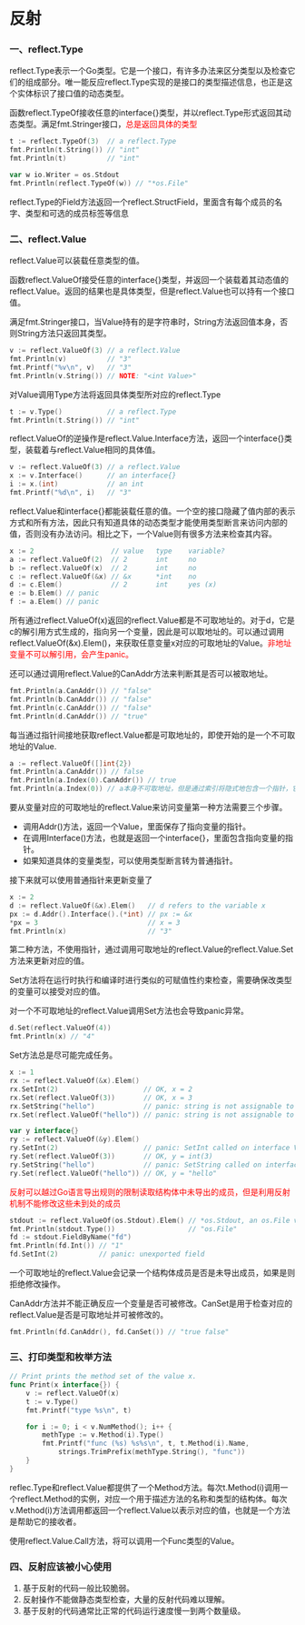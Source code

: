 # 反射

### 一、reflect.Type

reflect.Type表示一个Go类型。它是一个接口，有许多办法来区分类型以及检查它们的组成部分。唯一能反应reflect.Type实现的是接口的类型描述信息，也正是这个实体标识了接口值的动态类型。

函数reflect.TypeOf接收任意的interface{}类型，并以reflect.Type形式返回其动态类型。满足fmt.Stringer接口，<span style='color:red'>总是返回具体的类型</span>

```Go
t := reflect.TypeOf(3)  // a reflect.Type
fmt.Println(t.String()) // "int"
fmt.Println(t)          // "int"

var w io.Writer = os.Stdout
fmt.Println(reflect.TypeOf(w)) // "*os.File"
```

reflect.Type的Field方法返回一个reflect.StructField，里面含有每个成员的名字、类型和可选的成员标签等信息

### 二、reflect.Value

reflect.Value可以装载任意类型的值。

函数reflect.ValueOf接受任意的interface{}类型，并返回一个装载着其动态值的reflect.Value。返回的结果也是具体类型，但是reflect.Value也可以持有一个接口值。

满足fmt.Stringer接口，当Value持有的是字符串时，String方法返回值本身，否则String方法只返回其类型。

```Go
v := reflect.ValueOf(3) // a reflect.Value
fmt.Println(v)          // "3"
fmt.Printf("%v\n", v)   // "3"
fmt.Println(v.String()) // NOTE: "<int Value>"
```

对Value调用Type方法将返回具体类型所对应的reflect.Type

```Go
t := v.Type()           // a reflect.Type
fmt.Println(t.String()) // "int"
```

reflect.ValueOf的逆操作是reflect.Value.Interface方法，返回一个interface{}类型，装载着与reflect.Value相同的具体值。

```Go
v := reflect.ValueOf(3) // a reflect.Value
x := v.Interface()      // an interface{}
i := x.(int)            // an int
fmt.Printf("%d\n", i)   // "3"
```

reflect.Value和interface{}都能装载任意的值。一个空的接口隐藏了值内部的表示方式和所有方法，因此只有知道具体的动态类型才能使用类型断言来访问内部的值，否则没有办法访问。相比之下，一个Value则有很多方法来检查其内容。

```Go
x := 2                   // value   type    variable?
a := reflect.ValueOf(2)  // 2       int     no
b := reflect.ValueOf(x)  // 2       int     no
c := reflect.ValueOf(&x) // &x      *int    no
d := c.Elem()            // 2       int     yes (x)
e := b.Elem() // panic 
f := a.Elem() // panic
```

所有通过reflect.ValueOf(x)返回的reflect.Value都是不可取地址的。对于d，它是c的解引用方式生成的，指向另一个变量，因此是可以取地址的。可以通过调用reflect.ValueOf(&x).Elem()，来获取任意变量x对应的可取地址的Value。<span style='color:red'>非地址变量不可以解引用，会产生panic。</span>

还可以通过调用reflect.Value的CanAddr方法来判断其是否可以被取地址。

```Go
fmt.Println(a.CanAddr()) // "false"
fmt.Println(b.CanAddr()) // "false"
fmt.Println(c.CanAddr()) // "false"
fmt.Println(d.CanAddr()) // "true"
```

每当通过指针间接地获取reflect.Value都是可取地址的，即使开始的是一个不可取地址的Value.

```go
a := reflect.ValueOf([]int{2})
fmt.Println(a.CanAddr()) // false
fmt.Println(a.Index(0).CanAddr()) // true
fmt.Println(a.Index(0)) // a本身不可取地址，但是通过索引将隐式地包含一个指针，它就是可取地址的
```

要从变量对应的可取地址的reflect.Value来访问变量第一种方法需要三个步骤。

- 调用Addr()方法，返回一个Value，里面保存了指向变量的指针。
- 在调用Interface()方法，也就是返回一个interface{}，里面包含指向变量的指针。
- 如果知道具体的变量类型，可以使用类型断言转为普通指针。

接下来就可以使用普通指针来更新变量了

```Go
x := 2
d := reflect.ValueOf(&x).Elem()   // d refers to the variable x
px := d.Addr().Interface().(*int) // px := &x
*px = 3                           // x = 3
fmt.Println(x)                    // "3"
```

第二种方法，不使用指针，通过调用可取地址的reflect.Value的reflect.Value.Set方法来更新对应的值。

Set方法将在运行时执行和编译时进行类似的可赋值性约束检查，需要确保改类型的变量可以接受对应的值。

对一个不可取地址的reflect.Value调用Set方法也会导致panic异常。

```Go
d.Set(reflect.ValueOf(4))
fmt.Println(x) // "4"
```

Set方法总是尽可能完成任务。

```Go
x := 1
rx := reflect.ValueOf(&x).Elem()
rx.SetInt(2)                     // OK, x = 2
rx.Set(reflect.ValueOf(3))       // OK, x = 3
rx.SetString("hello")            // panic: string is not assignable to int
rx.Set(reflect.ValueOf("hello")) // panic: string is not assignable to int

var y interface{}
ry := reflect.ValueOf(&y).Elem()
ry.SetInt(2)                     // panic: SetInt called on interface Value
ry.Set(reflect.ValueOf(3))       // OK, y = int(3)
ry.SetString("hello")            // panic: SetString called on interface Value
ry.Set(reflect.ValueOf("hello")) // OK, y = "hello"
```

<span style='color:red'>反射可以越过Go语言导出规则的限制读取结构体中未导出的成员，但是利用反射机制不能修改这些未到处的成员</span>

```Go
stdout := reflect.ValueOf(os.Stdout).Elem() // *os.Stdout, an os.File var
fmt.Println(stdout.Type())                  // "os.File"
fd := stdout.FieldByName("fd")
fmt.Println(fd.Int()) // "1"
fd.SetInt(2)          // panic: unexported field
```

一个可取地址的reflect.Value会记录一个结构体成员是否是未导出成员，如果是则拒绝修改操作。

CanAddr方法并不能正确反应一个变量是否可被修改。CanSet是用于检查对应的reflect.Value是否是可取地址并可被修改的。

```Go
fmt.Println(fd.CanAddr(), fd.CanSet()) // "true false"
```



### 三、打印类型和枚举方法

```Go
// Print prints the method set of the value x.
func Print(x interface{}) {
    v := reflect.ValueOf(x)
    t := v.Type()
    fmt.Printf("type %s\n", t)

    for i := 0; i < v.NumMethod(); i++ {
        methType := v.Method(i).Type()
        fmt.Printf("func (%s) %s%s\n", t, t.Method(i).Name,
            strings.TrimPrefix(methType.String(), "func"))
    }
}
```

reflec.Type和reflect.Value都提供了一个Method方法。每次t.Method(i)调用一个reflect.Method的实例，对应一个用于描述方法的名称和类型的结构体。每次v.Method(i)方法调用都返回一个reflect.Value以表示对应的值，也就是一个方法是帮助它的接收者。

使用reflect.Value.Call方法，将可以调用一个Func类型的Value。

### 四、反射应该被小心使用

1. 基于反射的代码一般比较脆弱。
2. 反射操作不能做静态类型检查，大量的反射代码难以理解。
3. 基于反射的代码通常比正常的代码运行速度慢一到两个数量级。
